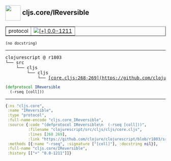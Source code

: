 ## <img width="48px" valign="middle" src="http://i.imgur.com/Hi20huC.png"> cljs.core/IReversible

 <table border="1">
<tr>
<td>protocol</td>
<td><a href="https://github.com/cljsinfo/api-refs/tree/0.0-1211"><img valign="middle" alt="[+] 0.0-1211" src="https://img.shields.io/badge/+-0.0--1211-lightgrey.svg"></a> </td>
</tr>
</table>

 <samp>
</samp>

```
(no docstring)
```

---

 <pre>
clojurescript @ r1803
└── src
    └── cljs
        └── cljs
            └── <ins>[core.cljs:268-269](https://github.com/clojure/clojurescript/blob/r1803/src/cljs/cljs/core.cljs#L268-L269)</ins>
</pre>

```clj
(defprotocol IReversible
  (-rseq [coll]))
```


---

```clj
{:ns "cljs.core",
 :name "IReversible",
 :type "protocol",
 :full-name-encode "cljs.core_IReversible",
 :source {:code "(defprotocol IReversible\n  (-rseq [coll]))",
          :filename "clojurescript/src/cljs/cljs/core.cljs",
          :lines [268 269],
          :link "https://github.com/clojure/clojurescript/blob/r1803/src/cljs/cljs/core.cljs#L268-L269"},
 :methods [{:name "-rseq", :signature ["[coll]"], :docstring nil}],
 :full-name "cljs.core/IReversible",
 :history [["+" "0.0-1211"]]}

```
